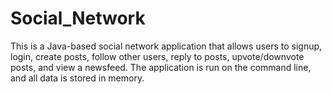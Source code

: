 # Social_Network
This is a Java-based social network application that allows users to signup, login, create posts, follow other users, reply to posts, upvote/downvote posts, and view a newsfeed. The application is run on the command line, and all data is stored in memory.

